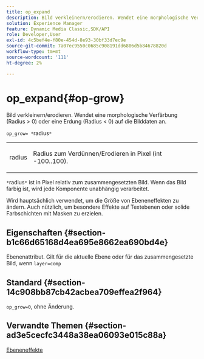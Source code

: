 ```yaml
---
title: op_expand
description: Bild verkleinern/erodieren. Wendet eine morphologische Verfärbung (Radius > 0) oder eine Erdung (Radius < 0) auf die Bilddaten an.
solution: Experience Manager
feature: Dynamic Media Classic,SDK/API
role: Developer,User
exl-id: 4c5bef4e-f80e-454d-8e93-30bf33d7ec9e
source-git-commit: 7a07ec9550c0685c908191dd6806d5b84678820d
workflow-type: tm+mt
source-wordcount: '111'
ht-degree: 2%

---
```


# op_expand{#op-grow}

Bild verkleinern/erodieren. Wendet eine morphologische Verfärbung (Radius > 0) oder eine Erdung (Radius &lt; 0) auf die Bilddaten an.

`op_grow= *`radius`*`

<table id="simpletable_3BAA4523D29E447FA7A4C9009B3E8344"> 
 <tr class="strow"> 
  <td class="stentry"> <p><span class="codeph"><span class="varname"> radius</span></span> </p> </td> 
  <td class="stentry"> <p>Radius zum Verdünnen/Erodieren in Pixel (int -100..100). </p></td> 
 </tr> 
</table>

`*`radius`*` ist in Pixel relativ zum zusammengesetzten Bild. Wenn das Bild farbig ist, wird jede Komponente unabhängig verarbeitet.

Wird hauptsächlich verwendet, um die Größe von Ebeneneffekten zu ändern. Auch nützlich, um besondere Effekte auf Textebenen oder solide Farbschichten mit Masken zu erzielen.

## Eigenschaften {#section-b1c66d65168d4ea695e8662ea690bd4e}

Ebenenattribut. Gilt für die aktuelle Ebene oder für das zusammengesetzte Bild, wenn `layer=comp`

## Standard {#section-14c908bb87cb42acbea709effea2f964}

`op_grow=0`, ohne Änderung.

## Verwandte Themen {#section-ad3e5cecfc3448a38ea06093e015c88a}

[Ebeneneffekte](../../../../../is-api/http-ref/image-serving-api-ref/c-http-protocol-reference/c-syntax-and-features/r-layer-effects.md#reference-82a6b5311b3d4471ad2799adb3b2201c)
